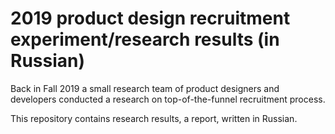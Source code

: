 # 2019 product design recruitment experiment/research results (in Russian)

Back in Fall 2019 a small research team of product designers and developers conducted a research on top-of-the-funnel recruitment process.

This repository contains research results, a report, written in Russian.


